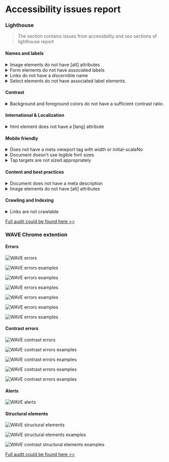 # Accessibility issues report

### Lighthouse

> The section contains issues from accessibility and seo sections of lighthouse report

#### Names and labels

<details>
  <summary>Image elements do not have [alt] attributes</summary>

Informative elements should aim for short, descriptive alternate text. Decorative elements can be ignored with an empty alt attribute.

![Examples of incorrect img tags](assets/Screenshot_2024_05_16-1.png 'Incorrect img tags')

</details>

<details>
  <summary>Form elements do not have associated labels</summary>

Labels ensure that form controls are announced properly by assistive technologies, like screen readers.

![Examples of incorrect input label](assets/Screenshot_2024_05_16-2.png 'Incorrect input label')

</details>

<details>
  <summary>Links do not have a discernible name</summary>

Link text (and alternate text for images, when used as links) that is discernible, unique, and focusable improves the navigation experience for screen reader users.

![Examples of incorrect discernible link name](assets/Screenshot_2024_05_16-3.png 'Incorrect discernible link name')

</details>

<details>
  <summary>Select elements do not have associated label elements.</summary>

Form elements without effective labels can create frustrating experiences for screen reader users.

</details>

#### Contrast

<details>
  <summary>Background and foreground colors do not have a sufficient contrast ratio.</summary>

Low-contrast text is difficult or impossible for many users to read.

![Examples of incorrect contrast 1](assets/Screenshot_2024_05_16-4.png 'Incorrect discernible contrast 1')

![Examples of incorrect contrast 2](assets/Screenshot_2024_05_16-5.png 'Incorrect contrast 2')

</details>

#### International & Localization

<details>
  <summary>html element does not have a [lang] attribute</summary>

If a page doesn't specify a lang attribute, a screen reader assumes that the page is in the default language that the user chose when setting up the screen reader. If the page isn't actually in the default language, then the screen reader might not announce the page's text correctly.

</details>

#### Mobile friendly

<details>
  <summary>Does not have a meta viewport tag with width or initial-scaleNo</summary>

Meta view port does not only optimizes your app for mobile screen sizes, but also prevents a 300 millisecond delay to user input. Learn more about using the viewport meta tag.

</details>

<details>
  <summary>Document doesn't use legible font sizes</summary>

Font sizes less than 12px are too small to be legible and require mobile visitors to “pinch to zoom” in order to read. Strive to have >60% of page text ≥12px.

</details>

<details>
  <summary>Tap targets are not sized appropriately</summary>

Interactive elements like buttons and links should be large enough (48x48px), or have enough space around them, to be easy enough to tap without overlapping onto other elements.

</details>

#### Content and best practices

<details>
  <summary>Document does not have a meta description</summary>

Meta descriptions may be included in search results to concisely summarize page content.

</details>

<details>
  <summary>Image elements do not have [alt] attributes</summary>

Informative elements should aim for short, descriptive alternate text. Decorative elements can be ignored with an empty alt attribute.

![Examples of incorrect img tags](assets/Screenshot_2024_05_16-1.png 'Incorrect img tags')

</details>

#### Crawling and Indexing

<details>
  <summary>Links are not crawlable</summary>

Search engines may use href attributes on links to crawl websites. Ensure that the href attribute of anchor elements links to an appropriate destination, so more pages of the site can be discovered.

</details>

[Full audit could be found here >>](https://www.webpagetest.org/lighthouse.php?test=240516_BiDcJV_C9P&f=lh-viewer)

### WAVE Chrome extention

#### Errors

![WAVE errors](assets/Screenshot_2024_05_16-10.png 'WAVE errors')

![WAVE errors examples](assets/Screenshot_2024_05_16-6.png 'WAVE errors examples')

![WAVE errors examples](assets/Screenshot_2024_05_16-8.png 'WAVE errors examples')

![WAVE errors examples](assets/Screenshot_2024_05_16-9.png 'WAVE errors examples')

![WAVE errors examples](assets/Screenshot_2024_05_16-15.png 'WAVE errors examples')

![WAVE errors examples](assets/Screenshot_2024_05_16-16.png 'WAVE errors examples')

![WAVE errors examples](assets/Screenshot_2024_05_16-12.png 'WAVE errors examples')

#### Contrast errors

![WAVE contrast errors](assets/Screenshot_2024_05_16-11.png 'WAVE contrast errors')

![WAVE contrast errors examples](assets/Screenshot_2024_05_16-16.png 'WAVE contrast errors examples')

![WAVE contrast errors examples](assets/Screenshot_2024_05_16-15.png 'WAVE contrast errors examples')

![WAVE contrast errors examples](assets/Screenshot_2024_05_16-13.png 'WAVE contrast errors examples')

![WAVE contrast errors examples](assets/Screenshot_2024_05_16-14.png 'WAVE contrast errors examples')

#### Alerts

![WAVE alerts](assets/Screenshot_2024_05_16-17.png 'WAVE alerts')

#### Structural elements

![WAVE structural elements](assets/Screenshot_2024_05_16-18.png 'WAVE structural elements')

![WAVE structural elements examples](assets/Screenshot_2024_05_16-19.png 'WAVE structural elements examples')

![WAVE contrast structural elements examples](assets/Screenshot_2024_05_16-20.png 'WAVE structural elements examples')

[Full audit could be found here >>](https://wave.webaim.org/report#/https://kuzanatoliy.github.io/accessibility-training-2024/)
